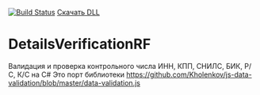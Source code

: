 [![Build Status](https://travis-ci.org/Sofon/DetailsVerificationRF.svg?branch=master)](https://travis-ci.org/Sofon/DetailsVerificationRF)
<a href="https://github.com/Sofon/DetailsVerificationRF/blob/master/bin/Debug/netstandard2.0/DetailsVerificationRF.dll?raw=true">Скачать DLL</a>
# DetailsVerificationRF
Валидация и проверка контрольного числа ИНН, КПП, СНИЛС, БИК, Р/С, К/С на C#
Это порт библиотеки https://github.com/Kholenkov/js-data-validation/blob/master/data-validation.js

